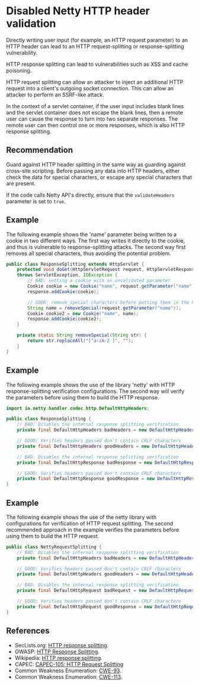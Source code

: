 # Disabled Netty HTTP header validation
Directly writing user input (for example, an HTTP request parameter) to an HTTP header can lead to an HTTP request-splitting or response-splitting vulnerability.

HTTP response splitting can lead to vulnerabilities such as XSS and cache poisoning.

HTTP request splitting can allow an attacker to inject an additional HTTP request into a client's outgoing socket connection. This can allow an attacker to perform an SSRF-like attack.

In the context of a servlet container, if the user input includes blank lines and the servlet container does not escape the blank lines, then a remote user can cause the response to turn into two separate responses. The remote user can then control one or more responses, which is also HTTP response splitting.


## Recommendation
Guard against HTTP header splitting in the same way as guarding against cross-site scripting. Before passing any data into HTTP headers, either check the data for special characters, or escape any special characters that are present.

If the code calls Netty API's directly, ensure that the `validateHeaders` parameter is set to `true`.


## Example
The following example shows the 'name' parameter being written to a cookie in two different ways. The first way writes it directly to the cookie, and thus is vulnerable to response-splitting attacks. The second way first removes all special characters, thus avoiding the potential problem.


```java
public class ResponseSplitting extends HttpServlet {
	protected void doGet(HttpServletRequest request, HttpServletResponse response)
	throws ServletException, IOException {
		// BAD: setting a cookie with an unvalidated parameter
		Cookie cookie = new Cookie("name", request.getParameter("name"));
		response.addCookie(cookie);

		// GOOD: remove special characters before putting them in the header
		String name = removeSpecial(request.getParameter("name"));
		Cookie cookie2 = new Cookie("name", name);
		response.addCookie(cookie2);
	}

	private static String removeSpecial(String str) {
		return str.replaceAll("[^a-zA-Z ]", "");
	}
}

```

## Example
The following example shows the use of the library 'netty' with HTTP response-splitting verification configurations. The second way will verify the parameters before using them to build the HTTP response.


```java
import io.netty.handler.codec.http.DefaultHttpHeaders;

public class ResponseSplitting {
    // BAD: Disables the internal response splitting verification
    private final DefaultHttpHeaders badHeaders = new DefaultHttpHeaders(false);

    // GOOD: Verifies headers passed don't contain CRLF characters
    private final DefaultHttpHeaders goodHeaders = new DefaultHttpHeaders();

    // BAD: Disables the internal response splitting verification
    private final DefaultHttpResponse badResponse = new DefaultHttpResponse(version, httpResponseStatus, false);

    // GOOD: Verifies headers passed don't contain CRLF characters
    private final DefaultHttpResponse goodResponse = new DefaultHttpResponse(version, httpResponseStatus);
}

```

## Example
The following example shows the use of the netty library with configurations for verification of HTTP request splitting. The second recommended approach in the example verifies the parameters before using them to build the HTTP request.


```java
public class NettyRequestSplitting {
    // BAD: Disables the internal response splitting verification
    private final DefaultHttpHeaders badHeaders = new DefaultHttpHeaders(false);

    // GOOD: Verifies headers passed don't contain CRLF characters
    private final DefaultHttpHeaders goodHeaders = new DefaultHttpHeaders();

    // BAD: Disables the internal response splitting verification
    private final DefaultHttpRequest badRequest = new DefaultHttpRequest(httpVersion, method, uri, false);

    // GOOD: Verifies headers passed don't contain CRLF characters
    private final DefaultHttpRequest goodResponse = new DefaultHttpRequest(httpVersion, method, uri);
}

```

## References
* SecLists.org: [HTTP response splitting](https://seclists.org/bugtraq/2005/Apr/187).
* OWASP: [HTTP Response Splitting](https://www.owasp.org/index.php/HTTP_Response_Splitting).
* Wikipedia: [HTTP response splitting](http://en.wikipedia.org/wiki/HTTP_response_splitting).
* CAPEC: [CAPEC-105: HTTP Request Splitting](https://capec.mitre.org/data/definitions/105.html)
* Common Weakness Enumeration: [CWE-93](https://cwe.mitre.org/data/definitions/93.html).
* Common Weakness Enumeration: [CWE-113](https://cwe.mitre.org/data/definitions/113.html).
